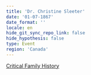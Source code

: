 ```yaml
---
title: 'Dr. Christine Sleeter'
date: '01-07-1867'
date_format: ''
locale: en
hide_git_sync_repo_link: false
hide_hypothesis: false
type: Event
region: 'Canada'
---
```


<a class="embedly-card" data-card-controls="0" href="https://www.christinesleeter.org/critical-family-history">Critical Family History</a>
<script async src="//cdn.embedly.com/widgets/platform.js" charset="UTF-8"></script>
